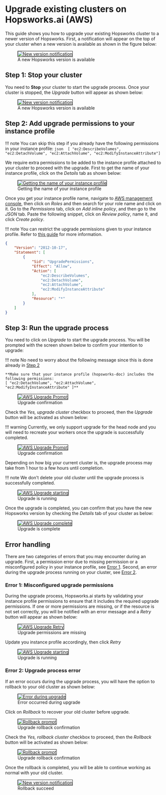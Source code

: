 # Upgrade existing clusters on Hopsworks.ai (AWS)
This guide shows you how to upgrade your existing Hopsworks cluster to a newer version of Hopsworks. First, a notification will appear on the top of your cluster when a new version is available as shown in the figure below:

<p align="center">
  <figure>
    <a  href="../../../assets/images/hopsworksai/aws/aws-notification-running.png">
      <img style="border: 1px solid #000" src="../../../assets/images/hopsworksai/aws/aws-notification-running.png" alt="New version notification">
    </a>
    <figcaption>A new Hopsworks version is available</figcaption>
  </figure>
</p>

## Step 1: Stop your cluster 

You need to **Stop** your cluster to start the upgrade process. Once your cluster is stopped, the *Upgrade* button will appear as shown below:

<p align="center">
  <figure>
    <a  href="../../../assets/images/hopsworksai/aws/aws-notification-stopped.png">
      <img style="border: 1px solid #000" src="../../../assets/images/hopsworksai/aws/aws-notification-stopped.png" alt="New version notification">
    </a>
    <figcaption>A new Hopsworks version is available</figcaption>
  </figure>
</p>


## Step 2: Add upgrade permissions to your instance profile

!!! note
    You can skip this step if you already have the following permissions in your instance profile:
    ```json 
    [ "ec2:DescribeVolumes", "ec2:DetachVolume", "ec2:AttachVolume", "ec2:ModifyInstanceAttribute"]
    ```

We require extra permissions to be added to the instance profile attached to your cluster to proceed with the upgrade. First to get the name of your instance profile, click on the *Details* tab as shown below:

<p align="center">
  <figure>
    <a  href="../../../assets/images/hopsworksai/aws/aws-instance-profile.png">
      <img style="border: 1px solid #000" src="../../../assets/images/hopsworksai/aws/aws-instance-profile.png" alt="Getting the name of your instance profile">
    </a>
    <figcaption>Getting the name of your instance profile</figcaption>
  </figure>
</p>


Once you get your instance profile name, navigate to [AWS management console](https://console.aws.amazon.com/iam/home#), then click on *Roles* and then search for your role name and click on it.  Go to the *Permissions* tab, click on *Add inline policy*, and then go to the *JSON* tab. Paste the following snippet, click on *Review policy*, name it, and click *Create policy*.

!!! note
    You can restrict the upgrade permissions given to your instance profile. Refer to [this guide](restrictive_permissions.md#limiting-upgrade-permissions) for more information.

```json
{
    "Version": "2012-10-17",
    "Statement": [
        {
            "Sid": "UpgradePermissions",
            "Effect": "Allow",
            "Action": [
                "ec2:DescribeVolumes",
                "ec2:DetachVolume",
                "ec2:AttachVolume",
                "ec2:ModifyInstanceAttribute"
            ],
            "Resource": "*"
        }
    ]
}
```

## Step 3: Run the upgrade process

You need to click on *Upgrade* to start the upgrade process. You will be prompted with the screen shown below to confirm your intention to upgrade: 

!!! note
    No need to worry about the following message since this is done already in [Step 2](#step-2-add-upgrade-permissions-to-your-instance-profile)

    **Make sure that your instance profile (hopsworks-doc) includes the following permissions:
    [ "ec2:DetachVolume", "ec2:AttachVolume", "ec2:ModifyInstanceAttribute" ]**

<p align="center">
  <figure>
    <a  href="../../../assets/images/hopsworksai/aws/aws-upgrade-prompt-1.png">
      <img style="border: 1px solid #000" src="../../../assets/images/hopsworksai/aws/aws-upgrade-prompt-1.png" alt="AWS Upgrade Prompt">
    </a>
    <figcaption>Upgrade confirmation</figcaption>
  </figure>
</p>

Check the *Yes, upgrade cluster* checkbox to proceed, then the *Upgrade* button will be activated as shown below:

!!! warning
    Currently, we only support upgrade for the head node and you will need to recreate your workers once the upgrade is successfully completed. 

<p align="center">
  <figure>
    <a  href="../../../assets/images/hopsworksai/aws/aws-upgrade-prompt-2.png">
      <img style="border: 1px solid #000" src="../../../assets/images/hopsworksai/aws/aws-upgrade-prompt-2.png" alt="AWS Upgrade Prompt">
    </a>
    <figcaption>Upgrade confirmation</figcaption>
  </figure>
</p>

Depending on how big your current cluster is, the upgrade process may take from 1 hour to a few hours until completion.

!!! note
    We don't delete your old cluster until the upgrade process is successfully completed. 


<p align="center">
  <figure>
    <a  href="../../../assets/images/hopsworksai/aws/aws-upgrade-start.png">
      <img style="border: 1px solid #000" src="../../../assets/images/hopsworksai/aws/aws-upgrade-start.png" alt="AWS Upgrade starting">
    </a>
    <figcaption>Upgrade is running</figcaption>
  </figure>
</p>

Once the upgrade is completed, you can confirm that you have the new Hopsworks version by checking the *Details* tab of your cluster as below:

<p align="center">
  <figure>
    <a  href="../../../assets/images/hopsworksai/aws/aws-upgrade-complete.png">
      <img style="border: 1px solid #000" src="../../../assets/images/hopsworksai/aws/aws-upgrade-complete.png" alt="AWS Upgrade complete">
    </a>
    <figcaption>Upgrade is complete</figcaption>
  </figure>
</p>

## Error handling 
There are two categories of errors that you may encounter during an upgrade. First, a permission error due to missing permission or a misconfigured policy in your instance profile, see [Error 1](#error-1-misconfigured-upgrade-permissions). Second, an error during the upgrade process running on your cluster, see [Error 2](#error-2-upgrade-process-error).

### Error 1: Misconfigured upgrade permissions

During the upgrade process, Hopsworks.ai starts by validating your instance profile permissions to ensure that it includes the required upgrade permissions. If one or more permissions are missing, or if the resource is not set correctly, you will be notified with an error message and a *Retry* button will appear as shown below:

<p align="center">
  <figure>
    <a  href="../../../assets/images/hopsworksai/aws/aws-upgrade-retry.png">
      <img style="border: 1px solid #000" src="../../../assets/images/hopsworksai/aws/aws-upgrade-retry.png" alt="AWS Upgrade Retry">
    </a>
    <figcaption>Upgrade permissions are missing</figcaption>
  </figure>
</p>

Update you instance profile accordingly, then click *Retry*

<p align="center">
  <figure>
    <a  href="../../../assets/images/hopsworksai/aws/aws-upgrade-start.png">
      <img style="border: 1px solid #000" src="../../../assets/images/hopsworksai/aws/aws-upgrade-start.png" alt="AWS Upgrade starting">
    </a>
    <figcaption>Upgrade is running</figcaption>
  </figure>
</p>

### Error 2: Upgrade process error

If an error occurs during the upgrade process, you will have the option to rollback to your old cluster as shown below: 

<p align="center">
  <figure>
    <a  href="../../../assets/images/hopsworksai/aws/aws-upgrade-error.png">
      <img style="border: 1px solid #000" src="../../../assets/images/hopsworksai/aws/aws-upgrade-error.png" alt="Error during upgrade">
    </a>
    <figcaption>Error occurred during upgrade</figcaption>
  </figure>
</p>

Click on *Rollback* to recover your old cluster before upgrade.

<p align="center">
  <figure>
    <a  href="../../../assets/images/hopsworksai/aws/aws-rollback-prompt-1.png">
      <img style="border: 1px solid #000" src="../../../assets/images/hopsworksai/aws/aws-rollback-prompt-1.png" alt="Rollback prompt">
    </a>
    <figcaption>Upgrade rollback confirmation</figcaption>
  </figure>
</p>

Check the *Yes, rollback cluster* checkbox to proceed, then the *Rollback* button will be activated as shown below:

<p align="center">
  <figure>
    <a  href="../../../assets/images/hopsworksai/aws/aws-rollback-prompt-2.png">
      <img style="border: 1px solid #000" src="../../../assets/images/hopsworksai/aws/aws-rollback-prompt-2.png" alt="Rollback prompt">
    </a>
    <figcaption>Upgrade rollback confirmation</figcaption>
  </figure>
</p>

Once the rollback is completed, you will be able to continue working as normal with your old cluster.

<p align="center">
  <figure>
    <a  href="../../../assets/images/hopsworksai/aws/aws-notification-stopped.png">
      <img style="border: 1px solid #000" src="../../../assets/images/hopsworksai/aws/aws-notification-stopped.png" alt="New version notification">
    </a>
    <figcaption>Rollback succeed</figcaption>
  </figure>
</p>

